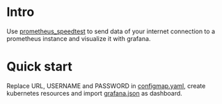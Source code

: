 # Intro
Use [prometheus_speedtest](https://github.com/jeanralphaviles/prometheus_speedtest) to send data of your internet connection to a prometheus instance and visualize it with grafana.

# Quick start
Replace URL, USERNAME and PASSWORD in [configmap.yaml](configmap.yaml), create kubernetes resources and import [grafana.json](grafana.json) as dashboard.
